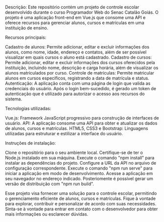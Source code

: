 Descrição:
Este repositório contém um projeto de controle escolar desenvolvido durante o curso Programador Web do Senac Catalão Goiás. O projeto é uma aplicação front-end em Vue.js que consome uma API e oferece recursos para gerenciar alunos, cursos e matrículas em uma instituição de ensino.

Recursos principais:

Cadastro de alunos: Permite adicionar, editar e excluir informações dos alunos, como nome, idade, endereço e contatos, além de ser possível visualizar em quais cursos o aluno está cadastrado.
Cadastro de cursos: Permite adicionar, editar e excluir informações dos cursos oferecidos pela instituição, incluindo nome, descrição e carga horária, além de visualizar os alunos matrículados por curso.
Controle de matrículas: Permite matricular alunos em cursos específicos, registrando a data de matrícula e status.
Autenticação: A aplicação conta com uma página de login que valida as credenciais do usuário. Após o login bem-sucedido, é gerado um token de autenticação que é utilizado para autorizar o acesso aos recursos do sistema.

Tecnologias utilizadas:

Vue.js: Framework JavaScript progressivo para construção de interfaces de usuário.
API: A aplicação consome uma API para obter e atualizar os dados de alunos, cursos e matrículas.
HTML5, CSS3 e Bootstrap: Linguagens utilizadas para estruturar e estilizar a interface do usuário.

Instruções de instalação:

Clone o repositório para o seu ambiente local.
Certifique-se de ter o Node.js instalado em sua máquina.
Execute o comando "npm install" para instalar as dependências do projeto.
Configure a URL da API no arquivo de configuração correspondente.
Execute o comando "npm run serve" para iniciar a aplicação em modo de desenvolvimento.
Acesse a aplicação em seu navegador no endereço indicado.
Posteriomente é possível gerar um versão de distribuição com "npm run build".

Esse projeto visa fornecer uma solução para o controle escolar, permitindo o gerenciamento eficiente de alunos, cursos e matrículas. Fique à vontade para explorar, contribuir e personalizar de acordo com suas necessidades. Sinta-se à vontade para entrar em contato com o desenvolvedor para obter mais informações ou esclarecer dúvidas.
